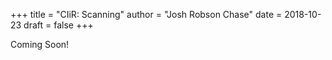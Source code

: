 +++
title = "CIiR: Scanning"
author = "Josh Robson Chase"
date = 2018-10-23
draft = false
+++

Coming Soon!

<!-- more -->